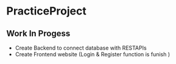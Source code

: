 # PracticeProject
## Work In Progess

- Create Backend to connect database with RESTAPIs
- Create Frontend website (Login & Register function is funish )
